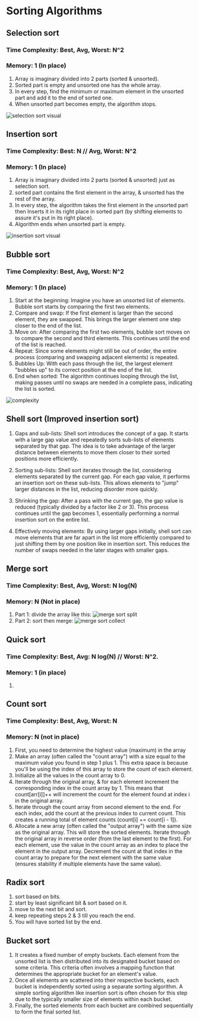 # Sorting Algorithms

## Selection sort

### Time Complexity: Best, Avg, Worst: N^2
### Memory: 1 (In place)

1. Array is imaginary divided into 2 parts (sorted & unsorted).
2. Sorted part is empty and unsorted one has the whole array.
3. In every step, find the minimum or maximum element in the unsorted part and add it to the end of sorted one.
4. When unsorted part becomes empty, the algorithm stops.

![selection sort visual](images/selectionSort.png)

## Insertion sort

### Time Complexity: Best: N // Avg, Worst: N^2
### Memory: 1 (In place)

1. Array is imaginary divided into 2 parts (sorted & unsorted) just as selection sort.
2. sorted part contains the first element in the array, & unsorted has the rest of the array.
3. In every step, the algorithm takes the first element in the unsorted part then Inserts it in its right place in sorted part (by shifting elements to assure it's put in its right place).
4. Algorithm ends when unsorted part is empty.

![insertion sort visual](images/insertionSort.png)

## Bubble sort

### Time Complexity: Best, Avg, Worst: N^2
### Memory: 1 (In place)

1. Start at the beginning: Imagine you have an unsorted list of elements. Bubble sort starts by comparing the first two elements.
2. Compare and swap: If the first element is larger than the second element, they are swapped. This brings the larger element one step closer to the end of the list.
3. Move on: After comparing the first two elements, bubble sort moves on to compare the second and third elements. This continues until the end of the list is reached.
4. Repeat: Since some elements might still be out of order, the entire process (comparing and swapping adjacent elements) is repeated.
5. Bubbles Up: With each pass through the list, the largest element "bubbles up" to its correct position at the end of the list.
6. End when sorted: The algorithm continues looping through the list, making passes until no swaps are needed in a complete pass, indicating the list is sorted.

![complexity](images/bubbleSort.png)

## Shell sort (Improved insertion sort)

1. Gaps and sub-lists: Shell sort introduces the concept of a gap. It starts with a large gap value and repeatedly sorts sub-lists of elements separated by that gap. The idea is to take advantage of the larger distance between elements to move them closer to their sorted positions more efficiently.

2. Sorting sub-lists: Shell sort iterates through the list, considering elements separated by the current gap. For each gap value, it performs an insertion sort on these sub-lists. This allows elements to "jump" larger distances in the list, reducing disorder more quickly.

3. Shrinking the gap: After a pass with the current gap, the gap value is reduced (typically divided by a factor like 2 or 3). This process continues until the gap becomes 1, essentially performing a normal insertion sort on the entire list.

4. Effectively moving elements: By using larger gaps initially, shell sort can move elements that are far apart in the list more efficiently compared to just shifting them by one position like in insertion sort. This reduces the number of swaps needed in the later stages with smaller gaps.

## Merge sort

### Time Complexity: Best, Avg, Worst: N log(N)

### Memory: N (Not in place)

1. Part 1: divide the array like this:
   ![merge sort split](images/mergeSortSplit.png)
2. Part 2: sort then merge:
   ![merge sort collect](images/mergeSortCollect.png)

## Quick sort

### Time Complexity: Best, Avg: N log(N) // Worst: N^2.
### Memory: 1 (in place)
1. 


## Count sort

### Time Complexity: Best, Avg, Worst: N
### Memory: N (not in place)

1. First, you need to determine the highest value (maximum) in the array
2. Make an array (often called the "count array") with a size equal to the maximum value you found in step 1 plus 1. This extra space is because you'll be using the index of this array to store the count of each element.
3. Initialize all the values in the count array to 0.
4. Iterate through the original array, & for each element increment the corresponding index in the count array by 1. This means that count[arr[i]]++ will increment the count for the element found at index i in the original array.
5. Iterate through the count array from second element to the end. For each index, add the count at the previous index to current count. This creates a running total of element counts (count[i] += count[i - 1]).
6. Allocate a new array (often called the "output array") with the same size as the original array. This will store the sorted elements.
   Iterate through the original array in reverse order (from the last element to the first). For each element, use the value in the count array as an index to place the element in the output array. Decrement the count at that index in the count array to prepare for the next element with the same value (ensures stability if multiple elements have the same value).

## Radix sort

1. sort based on bits.
2. start by least significant bit & sort based on it.
3. move to the next bit and sort.
4. keep repeating steps 2 & 3 till you reach the end.
5. You will have sorted list by the end.

## Bucket sort

1. It creates a fixed number of empty buckets.
   Each element from the unsorted list is then distributed into its designated bucket based on some criteria. This criteria often involves a mapping function that determines the appropriate bucket for an element's value.
2. Once all elements are scattered into their respective buckets, each bucket is independently sorted using a separate sorting algorithm. A simple sorting algorithm like insertion sort is often chosen for this step due to the typically smaller size of elements within each bucket.
3. Finally, the sorted elements from each bucket are combined sequentially to form the final sorted list.
